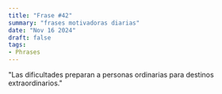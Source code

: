 ```yaml
---
title: "Frase #42"
summary: "frases motivadoras diarias"
date: "Nov 16 2024"
draft: false
tags:
- Phrases
---
```


"Las dificultades preparan a personas ordinarias para destinos extraordinarios."
